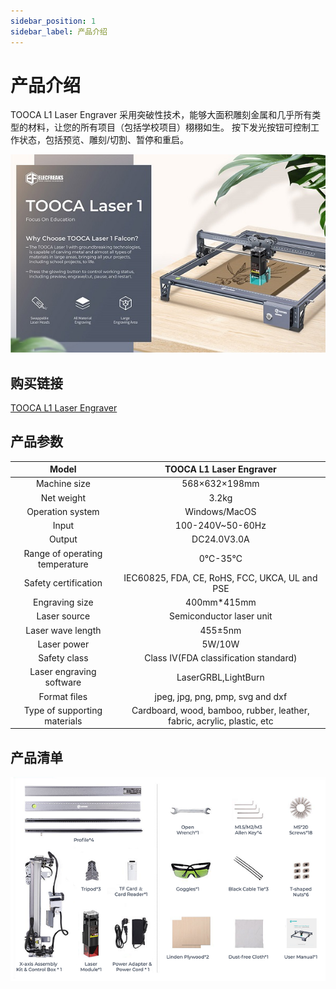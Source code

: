 ```yaml
---
sidebar_position: 1
sidebar_label: 产品介绍
---
```



# 产品介绍

TOOCA L1 Laser Engraver 采用突破性技术，能够大面积雕刻金属和几乎所有类型的材料，让您的所有项目（包括学校项目）栩栩如生。 按下发光按钮可控制工作状态，包括预览、雕刻/切割、暂停和重启。

![](./images/tooca-laser-1-01.png)

## 购买链接

[TOOCA L1 Laser Engraver](https://www.elecfreaks.com/elecfreaks-tooca-laser-1.html)

## 产品参数

|Model|TOOCA L1 Laser Engraver|
|:-------:|:-------:|
|Machine size|568×632×198mm|
|Net weight|3.2kg|
|Operation system|Windows/MacOS|
|Input|100-240V~50-60Hz|
|Output|DC24.0V3.0A|
|Range of operating temperature|0℃-35℃|
|Safety certification|IEC60825, FDA, CE, RoHS, FCC, UKCA, UL and PSE|
|Engraving size	|400mm*415mm|
|Laser source|Semiconductor laser unit|
|Laser wave length|455±5nm|
|Laser power|5W/10W|
|Safety class|Class IV(FDA classification standard)|
|Laser engraving software|LaserGRBL,LightBurn|
|Format files|jpeg, jpg, png, pmp, svg and dxf|
|Type of supporting materials|Cardboard, wood, bamboo, rubber, leather, fabric, acrylic, plastic, etc|

## 产品清单

![](./images/tooca-laser-1-02.png)
